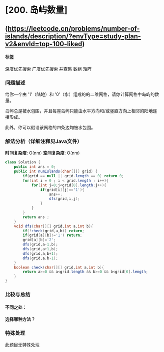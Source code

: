 # [200. 岛屿数量] 
## (https://leetcode.cn/problems/number-of-islands/description/?envType=study-plan-v2&envId=top-100-liked)

#### **标签** 
深度优先搜索
广度优先搜索
并查集
数组
矩阵


### 问题描述
给你一个由 '1'（陆地）和 '0'（水）组成的的二维网格，请你计算网格中岛屿的数量。

岛屿总是被水包围，并且每座岛屿只能由水平方向和/或竖直方向上相邻的陆地连接形成。

此外，你可以假设该网格的四条边均被水包围。

### 解法分析（详细注释见Java文件）

**时间复杂度**: O(nm)
**空间复杂度**: O(nm)
```java
class Solution {
    public int ans = 0;
    public int numIslands(char[][] grid) {
        if(grid == null || grid.length == 0) return 0;
        for(int i = 0 ; i < grid.length ; i++){
            for(int j=0;j<grid[0].length;j++){
                if(grid[i][j]=='1'){
                    ans++;
                    dfs(grid,i,j);
                }
            }
        }
        return ans ;
    }
    void dfs(char[][] grid,int a,int b){
        if(!check(grid,a,b)) return;
        if(grid[a][b]!='1') return;
        grid[a][b]='2';
        dfs(grid,a-1,b);
        dfs(grid,a+1,b);
        dfs(grid,a,b+1);
        dfs(grid,a,b-1);
    }
    boolean check(char[][] grid,int a,int b){
        return a>=0 && a<grid.length && b>=0 && b<grid[0].length;
    }
}
```

### 比较与总结
#### 不同之处：

#### 选择哪种方法？


### 特殊处理
此题目无特殊处理
